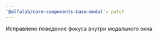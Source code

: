 ```yaml
---
'@alfalab/core-components-base-modal': patch
---
```


Исправлено поведение фокуса внутри модального окна
